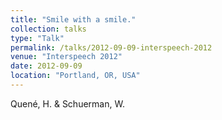 ```yaml
---
title: "Smile with a smile."
collection: talks
type: "Talk"
permalink: /talks/2012-09-09-interspeech-2012
venue: "Interspeech 2012"
date: 2012-09-09
location: "Portland, OR, USA"
---
```


Quené, H. &amp; Schuerman, W. 
